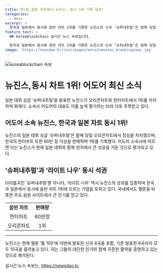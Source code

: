 ```yaml
---
title: 한∙일 음반 차트에서 뉴진스, 동시 1위 기록 달성!
categories:
  - News
excerpt: >
  한국과 일본에서 동시에 음반 차트 1위를 기록한 뉴진스의 신곡 ‘슈퍼내추럴’은 발매 당일 60만 장 이상을 팔아오리콘차트와 한터차트에서 1위를 차지했다. 이는 한국 그룹의 일본 데뷔 싱글이 한국과 일본 음반 차트에서 동시에 석권한 희귀한 사례이며, 타이틀 곡인 ‘슈퍼내추럴’은 일본 라인뮤직, AWA 등 현지 음원 플랫폼에서도 1위를 기록했다. 뉴진스는 국내 음원 차트에도 동시에 두 곡이 상위권에 진입했으며, 현재 멜론 톱 100에 발표된 신곡 4곡을 포함 총 10곡을 올려놓고 있다.
feature_text: >
  ## koreablockchain 실시간 뉴스 속보입니다.

  한국과 일본에서 동시에 음반 차트 1위를 기록한 뉴진스의 신곡 ‘슈퍼내추럴’은 발매 당일 60만 장 이상을 팔아오리콘차트와 한터차트에서 1위를 차지했다. 이는 한국 그룹의 일본 데뷔 싱글이 한국과 일본 음반 차트에서 동시에 석권한 희귀한 사례이며, 타이틀 곡인 ‘슈퍼내추럴’은 일본 라인뮤직, AWA 등 현지 음원 플랫폼에서도 1위를 기록했다. 뉴진스는 국내 음원 차트에도 동시에 두 곡이 상위권에 진입했으며, 현재 멜론 톱 100에 발표된 신곡 4곡을 포함 총 10곡을 올려놓고 있다.
image: 'https://newsdao.kr/res/images/meta/newsdao_breakingnews.jpg'
---
```


<p><img src="https://newsdao.kr/res/images/meta/newsdao_breakingnews.jpg" alt="koreablockchain 속보" /></p>

<h1>뉴진스,동시 차트 1위! 어도어 최신 소식</h1>

<p data-ke-size="size16">일본 데뷔 싱글 ‘슈퍼내추럴’을 발표한 뉴진스가 오리콘차트와 한터차트에서 1위를 차지하며 화제다. 소속사 어도어의 대표도 이를 높게 평가하는 터라 더욱 주목받고 있다.</p>

<h2 data-ke-size="size26">어도어 소속 뉴진스, 한국과 일본 차트 동시 1위!</h2>

<p data-ke-size="size16">뉴진스의 일본 데뷔 싱글 ‘슈퍼내추럴’은 발매 당일 오리콘차트에서 정상을 차지했으며, 한국의 한터차트 또한 60만 장 이상을 판매하며 1위를 기록했다. 어도어 소속사에 따르면 이는 뉴진스가 현재 일본 데뷔와 함께 현지에서 큰 성공을 거둔 것으로 평가되고 있다.</p>

<h2 data-ke-size="size26">‘슈퍼내추럴’과 ‘라이트 나우’ 동시 석권</h2>

<p data-ke-size="size16">타이틀곡인 ‘슈퍼내추럴’뿐 아니라, ‘라이트 나우’ 역시 뉴진스의 성과를 입증하며 한국과 일본에서 동시에 음반 차트 1위에 오르는 기염을 토하고 있다. 국내에서도 멜론을 비롯한 주요 음원 사이트에서 큰 인기를 얻고 있다.</p>

<table>
  <tr>
    <td style="text-align: center; height: 17px;"><b>음반 차트</b></td>
    <td style="text-align: center; height: 17px;"><b>판매량</b></td>
  </tr>
  <tr>
    <td style="text-align: center; height: 17px;">한터차트</td>
    <td style="text-align: center; height: 17px;">60만장</td>
  </tr>
  <tr>
    <td style="text-align: center; height: 17px;">오리콘차트</td>
    <td style="text-align: center; height: 17px;">1위</td>
  </tr>
</table>

<hr>

<p data-ke-size="size16">뉴진스는 현제 멜론 ‘톱 100’에 이번에 발표된 신곡 4곡을 포함, 기존 발표한 6곡까지 모두 10곡을 올려놓고 있다. 이는 그들의 대단한 인기와 함께 꾸준한 활약을 증명하고 있는 것으로 해석된다.</p>
실시간 뉴스 속보는, <a href="https://newsdao.kr" rel="dofollow">https://newsdao.kr</a>



